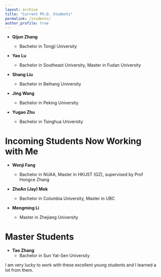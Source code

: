 ```yaml
---
layout: archive
title: "Current Ph.D. Students"
permalink: /students/
author_profile: true
---
```


* **Qijun Zhang**
    * Bachelor in Tongji University

* **Yao Lu**
    * Bachelor in Southeast University, Master in Fudan University

* **Shang Liu**
    * Bachelor in Beihang University

* **Jing Wang**
    * Bachelor in Peking University

* **Yugao Zhu**
    * Bachelor in Tsinghua University

Incoming Students Now Working with Me
======
* **Wenji Fang**
    * Bachelor in NUAA, Master in HKUST (GZ), supervised by Prof Hongce Zhang

* **ZheAn (Jay) Mok**
    * Bachelor in Columbia University, Master in UBC

* **Mengming Li**
    * Master in Zhejiang University

Master Students
======
* **Tao Zhang**
    * Bachelor in Sun Yat-Sen University

I am very lucky to work with these excellent young students and I learned a lot from them.  


